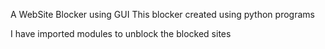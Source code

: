 A WebSite Blocker using GUI
This blocker created using python programs

I have imported modules to unblock the blocked sites 
